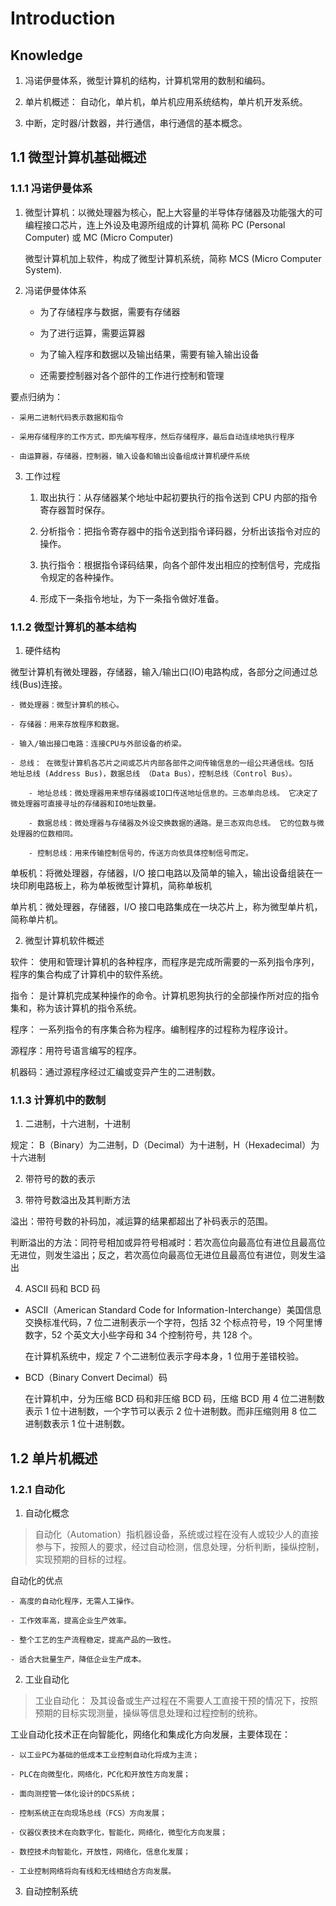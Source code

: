 # Introduction

## Knowledge

1. 冯诺伊曼体系，微型计算机的结构，计算机常用的数制和编码。

2. 单片机概述： 自动化，单片机，单片机应用系统结构，单片机开发系统。

3. 中断，定时器/计数器，并行通信，串行通信的基本概念。

## 1.1 微型计算机基础概述

### 1.1.1 冯诺伊曼体系

1. 微型计算机：以微处理器为核心，配上大容量的半导体存储器及功能强大的可编程接口芯片，连上外设及电源所组成的计算机 简称 PC (Personal Computer) 或 MC (Micro Computer)

   微型计算机加上软件，构成了微型计算机系统，简称 MCS (Micro Computer System).

2. 冯诺伊曼体体系

   - 为了存储程序与数据，需要有存储器

   - 为了进行运算，需要运算器

   - 为了输入程序和数据以及输出结果，需要有输入输出设备

   - 还需要控制器对各个部件的工作进行控制和管理

要点归纳为：

    - 采用二进制代码表示数据和指令

    - 采用存储程序的工作方式，即先编写程序，然后存储程序，最后自动连续地执行程序

    - 由运算器，存储器，控制器，输入设备和输出设备组成计算机硬件系统

3. 工作过程

   1. 取出执行：从存储器某个地址中起初要执行的指令送到 CPU 内部的指令寄存器暂时保存。

   2. 分析指令：把指令寄存器中的指令送到指令译码器，分析出该指令对应的操作。

   3. 执行指令：根据指令译码结果，向各个部件发出相应的控制信号，完成指令规定的各种操作。

   4. 形成下一条指令地址，为下一条指令做好准备。

### 1.1.2 微型计算机的基本结构

1. 硬件结构

微型计算机有微处理器，存储器，输入/输出口(IO)电路构成，各部分之间通过总线(Bus)连接。

    - 微处理器：微型计算机的核心。

    - 存储器：用来存放程序和数据。

    - 输入/输出接口电路：连接CPU与外部设备的桥梁。

    - 总线： 在微型计算机各芯片之间或芯片内部各部件之间传输信息的一组公共通信线。包括 地址总线 (Address Bus)，数据总线 （Data Bus），控制总线（Control Bus）。

        - 地址总线：微处理器用来想存储器或IO口传送地址信息的。三态单向总线。 它决定了微处理器可直接寻址的存储器和IO地址数量。

        - 数据总线：微处理器与存储器及外设交换数据的通路。是三态双向总线。 它的位数与微处理器的位数相同。

        - 控制总线：用来传输控制信号的，传送方向依具体控制信号而定。

单板机：将微处理器，存储器，I/O 接口电路以及简单的输入，输出设备组装在一块印刷电路板上，称为单板微型计算机，简称单板机

单片机：微处理器，存储器，I/O 接口电路集成在一块芯片上，称为微型单片机，简称单片机。

2. 微型计算机软件概述

软件： 使用和管理计算机的各种程序，而程序是完成所需要的一系列指令序列，程序的集合构成了计算机中的软件系统。

指令： 是计算机完成某种操作的命令。计算机恩狗执行的全部操作所对应的指令集和，称为该计算机的指令系统。

程序： 一系列指令的有序集合称为程序。编制程序的过程称为程序设计。

源程序：用符号语言编写的程序。

机器码：通过源程序经过汇编或变异产生的二进制数。

### 1.1.3 计算机中的数制

1. 二进制，十六进制，十进制

规定： B（Binary）为二进制，D（Decimal）为十进制，H（Hexadecimal）为十六进制

2. 带符号的数的表示

3. 带符号数溢出及其判断方法

溢出：带符号数的补码加，减运算的结果都超出了补码表示的范围。

判断溢出的方法：同符号相加或异符号相减时：若次高位向最高位有进位且最高位无进位，则发生溢出；反之，若次高位向最高位无进位且最高位有进位，则发生溢出

4. ASCII 码和 BCD 码

- ASCII（American Standard Code for Information-Interchange）美国信息交换标准代码，7 位二进制表示一个字符，包括 32 个标点符号，19 个阿里博数字，52 个英文大小些字母和 34 个控制符号，共 128 个。

  在计算机系统中，规定 7 个二进制位表示字母本身，1 位用于差错校验。

- BCD（Binary Convert Decimal）码

  在计算机中，分为压缩 BCD 码和非压缩 BCD 码，压缩 BCD 用 4 位二进制数表示 1 位十进制数，一个字节可以表示 2 位十进制数。而非压缩则用 8 位二进制数表示 1 位十进制数。

## 1.2 单片机概述

### 1.2.1 自动化

1. 自动化概念

> 自动化（Automation）指机器设备，系统或过程在没有人或较少人的直接参与下，按照人的要求，经过自动检测，信息处理，分析判断，操纵控制，实现预期的目标的过程。

自动化的优点

    - 高度的自动化程序，无需人工操作。

    - 工作效率高，提高企业生产效率。

    - 整个工艺的生产流程稳定，提高产品的一致性。

    - 适合大批量生产，降低企业生产成本。

2. 工业自动化

> 工业自动化： 及其设备或生产过程在不需要人工直接干预的情况下，按照预期的目标实现测量，操纵等信息处理和过程控制的统称。

工业自动化技术正在向智能化，网络化和集成化方向发展，主要体现在：

    - 以工业PC为基础的低成本工业控制自动化将成为主流；

    - PLC在向微型化，网络化，PC化和开放性方向发展；

    - 面向测控管一体化设计的DCS系统；

    - 控制系统正在向现场总线（FCS）方向发展；

    - 仪器仪表技术在向数字化，智能化，网络化，微型化方向发展；

    - 数控技术向智能化，开放性，网络化，信息化发展；

    - 工业控制网络将向有线和无线相结合方向发展。

3. 自动控制系统
